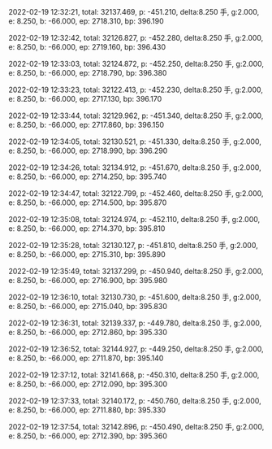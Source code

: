 2022-02-19 12:32:21, total: 32137.469, p: -451.210, delta:8.250 手, g:2.000, e: 8.250, b: -66.000, ep: 2718.310, bp: 396.190

2022-02-19 12:32:42, total: 32126.827, p: -452.280, delta:8.250 手, g:2.000, e: 8.250, b: -66.000, ep: 2719.160, bp: 396.430

2022-02-19 12:33:03, total: 32124.872, p: -452.250, delta:8.250 手, g:2.000, e: 8.250, b: -66.000, ep: 2718.790, bp: 396.380

2022-02-19 12:33:23, total: 32122.413, p: -452.230, delta:8.250 手, g:2.000, e: 8.250, b: -66.000, ep: 2717.130, bp: 396.170

2022-02-19 12:33:44, total: 32129.962, p: -451.340, delta:8.250 手, g:2.000, e: 8.250, b: -66.000, ep: 2717.860, bp: 396.150

2022-02-19 12:34:05, total: 32130.521, p: -451.330, delta:8.250 手, g:2.000, e: 8.250, b: -66.000, ep: 2718.990, bp: 396.290

2022-02-19 12:34:26, total: 32134.912, p: -451.670, delta:8.250 手, g:2.000, e: 8.250, b: -66.000, ep: 2714.250, bp: 395.740

2022-02-19 12:34:47, total: 32122.799, p: -452.460, delta:8.250 手, g:2.000, e: 8.250, b: -66.000, ep: 2714.500, bp: 395.870

2022-02-19 12:35:08, total: 32124.974, p: -452.110, delta:8.250 手, g:2.000, e: 8.250, b: -66.000, ep: 2714.370, bp: 395.810

2022-02-19 12:35:28, total: 32130.127, p: -451.810, delta:8.250 手, g:2.000, e: 8.250, b: -66.000, ep: 2715.310, bp: 395.890

2022-02-19 12:35:49, total: 32137.299, p: -450.940, delta:8.250 手, g:2.000, e: 8.250, b: -66.000, ep: 2716.900, bp: 395.980

2022-02-19 12:36:10, total: 32130.730, p: -451.600, delta:8.250 手, g:2.000, e: 8.250, b: -66.000, ep: 2715.040, bp: 395.830

2022-02-19 12:36:31, total: 32139.337, p: -449.780, delta:8.250 手, g:2.000, e: 8.250, b: -66.000, ep: 2712.860, bp: 395.330

2022-02-19 12:36:52, total: 32144.927, p: -449.250, delta:8.250 手, g:2.000, e: 8.250, b: -66.000, ep: 2711.870, bp: 395.140

2022-02-19 12:37:12, total: 32141.668, p: -450.310, delta:8.250 手, g:2.000, e: 8.250, b: -66.000, ep: 2712.090, bp: 395.300

2022-02-19 12:37:33, total: 32140.172, p: -450.760, delta:8.250 手, g:2.000, e: 8.250, b: -66.000, ep: 2711.880, bp: 395.330

2022-02-19 12:37:54, total: 32142.896, p: -450.490, delta:8.250 手, g:2.000, e: 8.250, b: -66.000, ep: 2712.390, bp: 395.360